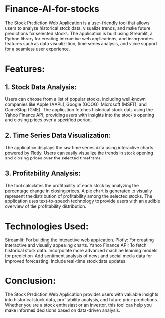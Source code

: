 # Finance-AI-for-stocks
The Stock Prediction Web Application is a user-friendly tool that allows users to analyze historical stock data, visualize trends, and make future predictions for selected stocks. The application is built using Streamlit, a Python library for creating interactive web applications, and incorporates features such as data visualization, time series analysis, and voice support for a seamless user experience.

# Features:
## 1. Stock Data Analysis:
Users can choose from a list of popular stocks, including well-known companies like Apple (AAPL), Google (GOOG), Microsoft (MSFT), and GameStop (GME). The application fetches historical stock data using the Yahoo Finance API, providing users with insights into the stock's opening and closing prices over a specified period.

## 2. Time Series Data Visualization:
The application displays the raw time series data using interactive charts powered by Plotly. Users can easily visualize the trends in stock opening and closing prices over the selected timeframe.

## 3. Profitability Analysis:
The tool calculates the profitability of each stock by analyzing the percentage change in closing prices. A pie chart is generated to visually represent the distribution of profitability among the selected stocks. The application uses text-to-speech technology to provide users with an audible overview of the profitability distribution.

# Technologies Used:
Streamlit: For building the interactive web application.
Plotly: For creating interactive and visually appealing charts.
Yahoo Finance API: To fetch historical stock data.
Incorporate more advanced machine learning models for prediction.
Add sentiment analysis of news and social media data for improved forecasting.
Include real-time stock data updates.

# Conclusion:
The Stock Prediction Web Application provides users with valuable insights into historical stock data, profitability analysis, and future price predictions. Whether you are a stock enthusiast or an investor, this tool can help you make informed decisions based on data-driven analysis.
